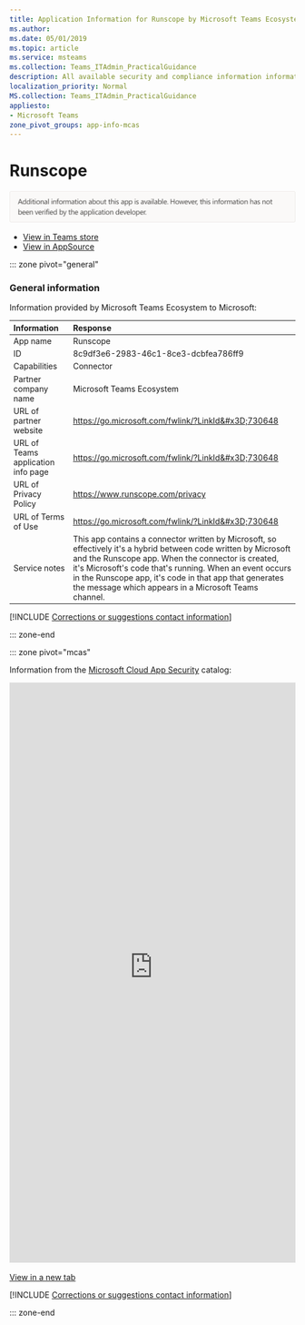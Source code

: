 ```yaml
---
title: Application Information for Runscope by Microsoft Teams Ecosystem
ms.author: 
ms.date: 05/01/2019
ms.topic: article
ms.service: msteams
ms.collection: Teams_ITAdmin_PracticalGuidance
description: All available security and compliance information information for Runscope, its data handling policies, its Microsoft Cloud App Security app catalog information, and security/compliance information in the CSA STAR registry.
localization_priority: Normal
MS.collection: Teams_ITAdmin_PracticalGuidance
appliesto:
- Microsoft Teams
zone_pivot_groups: app-info-mcas
---
```

# Runscope

<p></p><img alt="Non-attested image" src="./images/unattested.png" width="650"/>

* <a href="https://teams.microsoft.com/l/app/8c9df3e6-2983-46c1-8ce3-dcbfea786ff9" target="_blank">View in Teams store</a>
* <a href="https://appsource.microsoft.com/en-us/product/office/WA104381611" target="_blank">View in AppSource</a>

::: zone pivot="general"

### General information

Information provided by Microsoft Teams Ecosystem to Microsoft:

| **Information** | **Response** |
|:----------------|:-------------|
| App name | Runscope |
| ID | 8c9df3e6-2983-46c1-8ce3-dcbfea786ff9 |
| Capabilities | Connector |
| Partner company name | Microsoft Teams Ecosystem |
| URL of partner website | <https://go.microsoft.com/fwlink/?LinkId&#x3D;730648> |
| URL of Teams application info page | <https://go.microsoft.com/fwlink/?LinkId&#x3D;730648> |
| URL of Privacy Policy | <https://www.runscope.com/privacy> |
| URL of Terms of Use | <https://go.microsoft.com/fwlink/?LinkId&#x3D;730648> |
| Service notes | This app contains a connector written by Microsoft, so effectively it&#x27;s a hybrid between code written by Microsoft and the Runscope app. When the connector is created, it&#x27;s Microsoft&#x27;s code that&#x27;s running. When an event occurs in the Runscope app, it&#x27;s code in that app that generates the message which appears in a Microsoft Teams channel. |

 [!INCLUDE [Corrections or suggestions contact information](./includes/corrections-or-suggestions.md)]

::: zone-end


::: zone pivot="mcas"

Information from the [Microsoft Cloud App Security](https://www.microsoft.com/en-us/enterprise-mobility-security/cloud-app-security) catalog:

<iframe height='1020' title='Microsoft Cloud App Security Information' src='https://3ca685143b5b46b4b0e5266dadf2e97c.codepen.website/#/dashboard/30048' frameborder='no'  style='width: 100%;'></iframe>

<a href="https://3ca685143b5b46b4b0e5266dadf2e97c.codepen.website/#/dashboard/30048" target="_blank">View in a new tab</a>

[!INCLUDE [Corrections or suggestions contact information](./includes/corrections-or-suggestions.md)]

::: zone-end


